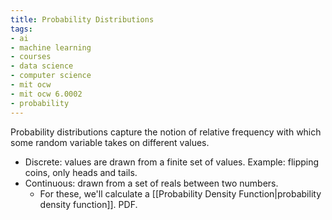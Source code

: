 ```yaml
---
title: Probability Distributions
tags:
- ai
- machine learning
- courses
- data science
- computer science
- mit ocw
- mit ocw 6.0002
- probability
---
```


Probability distributions capture the notion of relative frequency with which some random variable takes on different values.
- Discrete: values are drawn from a finite set of values. Example: flipping coins, only heads and tails.
- Continuous: drawn from a set of reals between two numbers. 
	- For these, we'll calculate a [[Probability Density Function|probability density function]]. PDF.